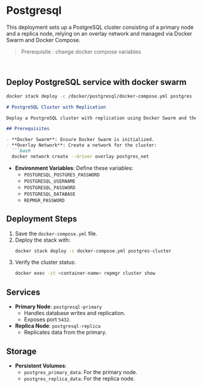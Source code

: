 # Postgresql

This deployment sets up a PostgreSQL cluster consisting of a primary node and a replica node, relying on an overlay network and managed via Docker Swarm and Docker Compose.


> Prerequisite : change docker compose variables

&nbsp;


## Deploy PostgreSQL service with docker swarm
```bash
docker stack deploy -c /docker/postgresql/docker-compose.yml postgres
```


```markdown
# PostgreSQL Cluster with Replication

Deploy a PostgreSQL cluster with replication using Docker Swarm and the Bitnami PostgreSQL Repmgr image.

## Prerequisites

- **Docker Swarm**: Ensure Docker Swarm is initialized.
- **Overlay Network**: Create a network for the cluster:
  ```bash
  docker network create --driver overlay postgres_net
  ```
- **Environment Variables**: Define these variables:
  - `POSTGRESQL_POSTGRES_PASSWORD`
  - `POSTGRESQL_USERNAME`
  - `POSTGRESQL_PASSWORD`
  - `POSTGRESQL_DATABASE`
  - `REPMGR_PASSWORD`

## Deployment Steps

1. Save the `docker-compose.yml` file.
2. Deploy the stack with:
   ```bash
   docker stack deploy -c docker-compose.yml postgres-cluster
   ```
3. Verify the cluster status:
   ```bash
   docker exec -it <container-name> repmgr cluster show
   ```

## Services

- **Primary Node**: `postgresql-primary`
  - Handles database writes and replication.
  - Exposes port `5432`.
- **Replica Node**: `postgresql-replica`
  - Replicates data from the primary.

## Storage

- **Persistent Volumes**:
  - `postgres_primary_data`: For the primary node.
  - `postgres_replica_data`: For the replica node.

```
